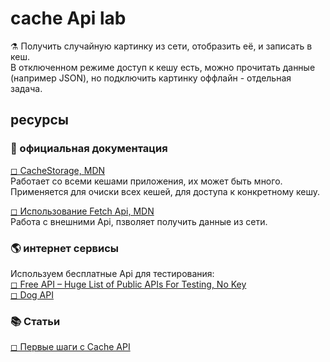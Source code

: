 # cache Api lab
⚗ Получить случайную картинку из сети, отобразить её, и записать в кеш.  
В отключенном режиме доступ к кешу есть, можно прочитать данные (например JSON), но подключить картинку оффлайн - отдельная задача.  


## ресурсы  
### 📘 официальная документация  
[◻ CacheStorage, MDN](https://developer.mozilla.org/ru/docs/Web/API/CacheStorage)  
Работает со всеми кешами приложения, их может быть много. Применяется для очиски всех кешей, для доступа к конкретному кешу.  

[◻ Использование Fetch Api, MDN](https://developer.mozilla.org/ru/docs/Web/API/Fetch_API/Using_Fetch)  
Работа с внешними Api, пзволяет получить данные из сети.  

### 🌎 интернет сервисы  

Используем бесплатные Api для тестирования:  
[◻ Free API – Huge List of Public APIs For Testing, No Key](https://apipheny.io/free-api/)  
[◻ Dog API](https://dog.ceo/dog-api/)  

### 📚 Статьи  
[◻ Первые шаги с Cache API](https://www.digitalocean.com/community/tutorials/js-cache-api)  